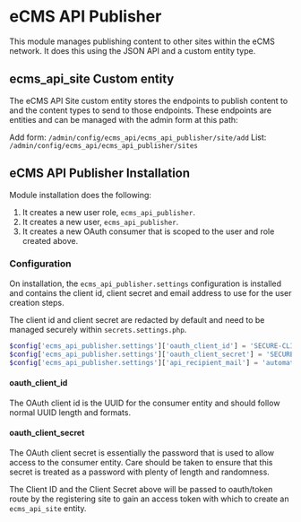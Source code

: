 # eCMS API Publisher

This module manages publishing content to other sites within the eCMS network.
It does this using the JSON API and a custom entity type.

## ecms_api_site Custom entity
The eCMS API Site custom entity stores the endpoints to publish content to and
the content types to send to those endpoints. These endpoints are entities and 
can be managed with the admin form at this path:

Add form: `/admin/config/ecms_api/ecms_api_publisher/site/add`
List: `/admin/config/ecms_api/ecms_api_publisher/sites`


## eCMS API Publisher Installation
Module installation does the following:
1. It creates a new user role, `ecms_api_publisher`.
2. It creates a new user, `ecms_api_publisher`.
3. It creates a new OAuth consumer that is scoped to the user and role created above.

### Configuration
On installation, the `ecms_api_publisher.settings` configuration is installed
and contains the client id, client secret and email address to use for the user
creation steps.

The client id and client secret are redacted by default and need to be managed
securely within `secrets.settings.php`.

```php
$config['ecms_api_publisher.settings']['oauth_client_id'] = 'SECURE-CLIENT-ID';
$config['ecms_api_publisher.settings']['oauth_client_secret'] = 'SECURE-CLIENT-SECRET';
$config['ecms_api_publisher.settings']['api_recipient_mail'] = 'automateduser@email.com';
```

#### oauth_client_id

The OAuth client id is the UUID for the consumer entity and should follow normal
UUID length and formats.

#### oauth_client_secret

The OAuth client secret is essentially the password that is used to allow access
to the consumer entity. Care should be taken to ensure that this secret 
is treated as a password with plenty of length and randomness.

The Client ID and the Client Secret above will be passed to oauth/token route
by the registering site to gain an access token with which to 
create an `ecms_api_site` entity.